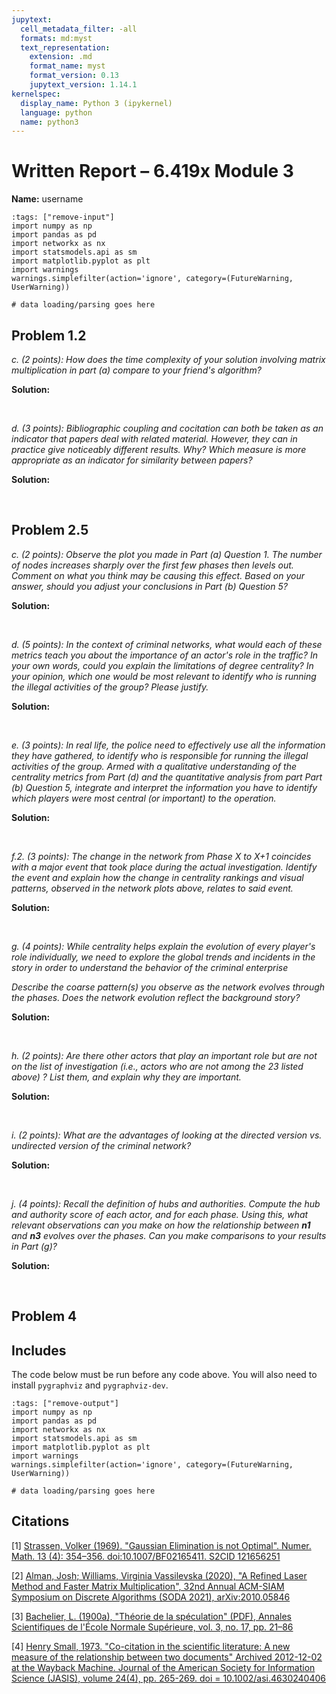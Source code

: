 ```yaml
---
jupytext:
  cell_metadata_filter: -all
  formats: md:myst
  text_representation:
    extension: .md
    format_name: myst
    format_version: 0.13
    jupytext_version: 1.14.1
kernelspec:
  display_name: Python 3 (ipykernel)
  language: python
  name: python3
---
```


# Written Report – 6.419x Module 3

<div class="author"><b>Name:</b> username</div>

```{code-cell}
:tags: ["remove-input"]
import numpy as np
import pandas as pd
import networkx as nx
import statsmodels.api as sm
import matplotlib.pyplot as plt
import warnings
warnings.simplefilter(action='ignore', category=(FutureWarning, UserWarning))

# data loading/parsing goes here
```

## Problem 1.2

*c. (2 points): How does the time complexity of your solution involving matrix multiplication in part (a) compare to your friend's algorithm?*

**Solution:**


<br>

*d. (3 points): Bibliographic coupling and cocitation can both be taken as an indicator that papers deal with related material. However, they can in practice give noticeably different results. Why? Which measure is more appropriate as an indicator for similarity between papers?*

**Solution:**


<br>

## Problem 2.5

*c. (2 points): Observe the plot you made in Part (a) Question 1. The number of nodes increases sharply over the first few phases then levels out. Comment on what you think may be causing this effect. Based on your answer, should you adjust your conclusions in Part (b) Question 5?*

**Solution:**


<br>

*d. (5 points):  In the context of criminal networks, what would each of these metrics teach you about the importance of an actor's role in the traffic? In your own words, could you explain the limitations of degree centrality? In your opinion, which one would be most relevant to identify who is running the illegal activities of the group? Please justify.*

**Solution:**


<br>

*e. (3 points): In real life, the police need to effectively use all the information they have gathered, to identify who is responsible for running the illegal activities of the group. Armed with a qualitative understanding of the centrality metrics from Part (d) and the quantitative analysis from part Part (b) Question 5, integrate and interpret the information you have to identify which players were most central (or important) to the operation.*

**Solution:**


<br>

*f.2. (3 points):  The change in the network from Phase X to X+1 coincides with a major event that took place during the actual investigation. Identify the event and explain how the change in centrality rankings and visual patterns, observed in the network plots above, relates to said event.*

**Solution:**


<br>

*g. (4 points):  While centrality helps explain the evolution of every player's role individually, we need to explore the global trends and incidents in the story in order to understand the behavior of the criminal enterprise*

*Describe the coarse pattern(s) you observe as the network evolves through the phases. Does the network evolution reflect the background story?*

**Solution:**


<br>

*h. (2 points):  Are there other actors that play an important role but are not on the list of investigation (i.e., actors who are not among the 23 listed above) ? List them, and explain why they are important.*

**Solution:**


<br>

*i. (2 points):  What are the advantages of looking at the directed version vs. undirected version of the criminal network?*

**Solution:**


<br>

*j. (4 points):   Recall the definition of hubs and authorities. Compute the hub and authority score of each actor, and for each phase. Using this, what relevant observations can you make on how the relationship between **n1** and **n3** evolves over the phases. Can you make comparisons to your results in Part (g)?*

**Solution:**


<br>


## Problem 4



## Includes

The code below must be run before any code above.  You will also need to install `pygraphviz` and `pygraphviz-dev`.

```{code-cell}
:tags: ["remove-output"]
import numpy as np
import pandas as pd
import networkx as nx
import statsmodels.api as sm
import matplotlib.pyplot as plt
import warnings
warnings.simplefilter(action='ignore', category=(FutureWarning, UserWarning))

# data loading/parsing goes here
```

## Citations

\[1] [Strassen, Volker (1969). "Gaussian Elimination is not Optimal". Numer. Math. 13 (4): 354–356. doi:10.1007/BF02165411. S2CID 121656251][1]

\[2] [Alman, Josh; Williams, Virginia Vassilevska (2020), "A Refined Laser Method and Faster Matrix Multiplication", 32nd Annual ACM-SIAM Symposium on Discrete Algorithms (SODA 2021), arXiv:2010.05846][2]

\[3] [Bachelier, L. (1900a), "Théorie de la spéculation" (PDF), Annales Scientifiques de l'École Normale Supérieure, vol. 3, no. 17, pp. 21–86][3]

\[4] [Henry Small, 1973. "Co-citation in the scientific literature: A new measure of the relationship between two documents" Archived 2012-12-02 at the Wayback Machine. Journal of the American Society for Information Science (JASIS), volume 24(4), pp. 265-269. doi = 10.1002/asi.4630240406][4]


 [1]: https://doi.org/10.1007%2FBF02165411
 [2]: https://arxiv.org/abs/2010.05846
 [3]: http://archive.numdam.org/article/ASENS_1900_3_17__21_0.pdf
 [4]: https://web.archive.org/web/20121202085010/http://polaris.gseis.ucla.edu/gleazer/296_readings/small.pdf
